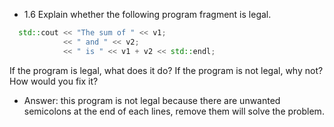 - 1.6
  Explain whether the following program fragment is legal.
```cpp
  std::cout << "The sum of " << v1;
            << " and " << v2;
            << " is " << v1 + v2 << std::endl;
```
  If the program is legal, what does it do? 
  If the program is not legal, why not? How would you fix it?

- Answer: this program is not legal because there are unwanted semicolons at the end of each lines, remove them will solve the problem.